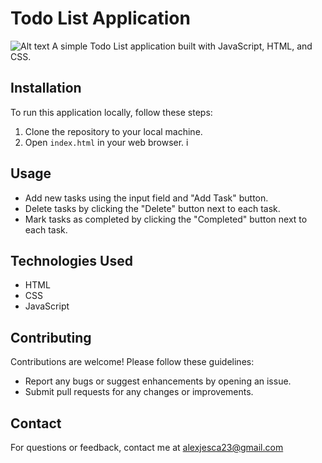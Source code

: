 # Todo List Application

![Alt text](Myapp)
A simple Todo List application built with JavaScript, HTML, and CSS.

## Installation

To run this application locally, follow these steps:

1. Clone the repository to your local machine.
2. Open `index.html` in your web browser.
i
## Usage

- Add new tasks using the input field and "Add Task" button.
- Delete tasks by clicking the "Delete" button next to each task.
- Mark tasks as completed by clicking the "Completed" button next to each task.

## Technologies Used

- HTML
- CSS
- JavaScript

## Contributing

Contributions are welcome! Please follow these guidelines:
- Report any bugs or suggest enhancements by opening an issue.
- Submit pull requests for any changes or improvements.

## Contact

For questions or feedback, contact me at alexjesca23@gmail.com
